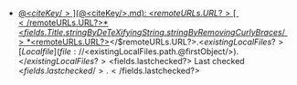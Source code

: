 - [@<$citeKey/>](@<$citeKey/>.md): <$remoteURLs.URL?>[</$remoteURLs.URL?>*<$fields.Title.stringByDeTeXifyingString.stringByRemovingCurlyBraces/>*<$remoteURLs.URL?>](<$remoteURLs.URL.absoluteString.@firstObject/>)</$remoteURLs.URL?>.<$existingLocalFiles?> [Local file](file://<$existingLocalFiles.path.@firstObject/>).</$existingLocalFiles?><$fields.lastchecked?> Last checked <$fields.lastchecked/>.</$fields.lastchecked?>
